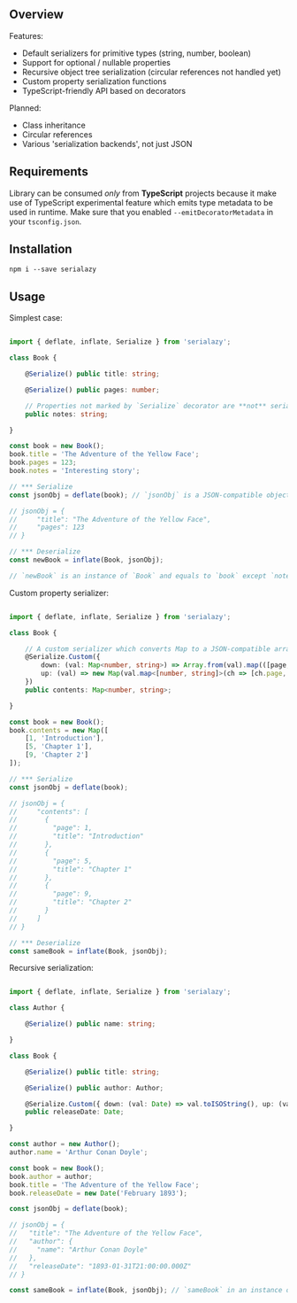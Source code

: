
Overview
--------

Features:
- Default serializers for primitive types (string, number, boolean)
- Support for optional / nullable properties
- Recursive object tree serialization (circular references not handled yet)
- Custom property serialization functions
- TypeScript-friendly API based on decorators

Planned:
- Class inheritance
- Circular references
- Various 'serialization backends', not just JSON

Requirements
------------

Library can be consumed _only_ from **TypeScript** projects because it make use of TypeScript experimental feature which emits type metadata to be used in runtime. Make sure that you enabled `--emitDecoratorMetadata` in your `tsconfig.json`.

Installation
------------

`npm i --save serialazy`

Usage
-----

Simplest case:

```ts

import { deflate, inflate, Serialize } from 'serialazy';

class Book {

    @Serialize() public title: string;

    @Serialize() public pages: number;

    // Properties not marked by `Serialize` decorator are **not** serialized
    public notes: string;

}

const book = new Book();
book.title = 'The Adventure of the Yellow Face';
book.pages = 123;
book.notes = 'Interesting story';

// *** Serialize
const jsonObj = deflate(book); // `jsonObj` is a JSON-compatible object (can be safely passed to `JSON.stringify`)

// jsonObj = {
//     "title": "The Adventure of the Yellow Face",
//     "pages": 123
// }

// *** Deserialize
const newBook = inflate(Book, jsonObj);

// `newBook` is an instance of `Book` and equals to `book` except `notes` property which was not serialized

```

Custom property serializer:

```ts

import { deflate, inflate, Serialize } from 'serialazy';

class Book {

    // A custom serializer which converts Map to a JSON-compatible array of objects
    @Serialize.Custom({
        down: (val: Map<number, string>) => Array.from(val).map(([page, title]) => ({ page, title })),
        up: (val) => new Map(val.map<[number, string]>(ch => [ch.page, ch.title])),
    })
    public contents: Map<number, string>;

}

const book = new Book();
book.contents = new Map([
    [1, 'Introduction'],
    [5, 'Chapter 1'],
    [9, 'Chapter 2']
]);

// *** Serialize
const jsonObj = deflate(book);

// jsonObj = {
//     "contents": [
//       {
//         "page": 1,
//         "title": "Introduction"
//       },
//       {
//         "page": 5,
//         "title": "Chapter 1"
//       },
//       {
//         "page": 9,
//         "title": "Chapter 2"
//       }
//     ]
// }

// *** Deserialize
const sameBook = inflate(Book, jsonObj);

```

Recursive serialization:

```ts

import { deflate, inflate, Serialize } from 'serialazy';

class Author {

    @Serialize() public name: string;

}

class Book {

    @Serialize() public title: string;

    @Serialize() public author: Author;

    @Serialize.Custom({ down: (val: Date) => val.toISOString(), up: (val: string) => new Date(val) })
    public releaseDate: Date;

}

const author = new Author();
author.name = 'Arthur Conan Doyle';

const book = new Book();
book.author = author;
book.title = 'The Adventure of the Yellow Face';
book.releaseDate = new Date('February 1893');

const jsonObj = deflate(book);

// jsonObj = {
//   "title": "The Adventure of the Yellow Face",
//   "author": {
//     "name": "Arthur Conan Doyle"
//   },
//   "releaseDate": "1893-01-31T21:00:00.000Z"
// }

const sameBook = inflate(Book, jsonObj); // `sameBook` in an instance of `Book` and deep equal to `book`

```
